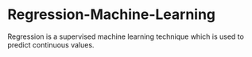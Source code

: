 # Regression-Machine-Learning
Regression is a supervised machine learning technique which is used to predict continuous values.
